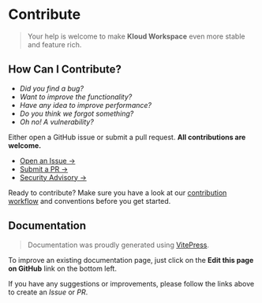 # Contribute

> Your help is welcome to make **Kloud Workspace** even more stable and feature rich.

## How Can I Contribute?

- *Did you find a bug?*
- *Want to improve the functionality?*
- *Have any idea to improve performance?*
- *Do you think we forgot something?*
- *Oh no! A vulnerability?*

Either open a GitHub issue or submit a pull request. **All contributions are welcome.**

- [Open an Issue →](https://github.com/kloudkit/workspace/issues/new/choose)
- [Submit a PR →](https://github.com/kloudkit/workspace/compare)
- [Security Advisory →](https://github.com/kloudkit/workspace/security/advisories/new)

Ready to contribute?
Make sure you have a look at our [contribution workflow](/contribute/contribution-workflow) and
conventions before you get started.

## Documentation

> Documentation was proudly generated using [VitePress](https://vitepress.dev/).

To improve an existing documentation page, just click on the **Edit this page on GitHub** link on
the bottom left.

If you have any suggestions or improvements, please follow the links above to create an *Issue* or
*PR*.

